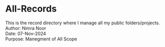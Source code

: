 # All-Records
This is the record directory where I manage all my public folders/projects.
<br>
Author: Nimra Noor
<br>
Date: 07-Nov-2024
<br>
Purpose: Manegment of All Scope
